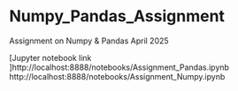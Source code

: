 # Numpy_Pandas_Assignment
Assignment on Numpy &amp; Pandas April 2025

[Jupyter notebook link ]http://localhost:8888/notebooks/Assignment_Pandas.ipynb
                        http://localhost:8888/notebooks/Assignment_Numpy.ipynb
